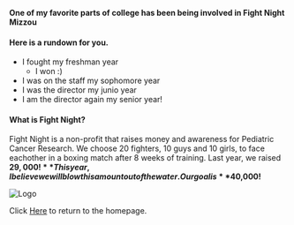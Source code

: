 **One of my favorite parts of college has been being involved in Fight Night Mizzou**

#### Here is a rundown for you.

- I fought my freshman year
    - I won :)
- I was on the staff my sophomore year
- I was the director my junio year
- I am the director again my senior year!

#### What is Fight Night? 

Fight Night is a non-profit that raises money and awareness for Pediatric Cancer Research. We choose 20 fighters, 10 guys and 10 girls,
to face eachother in a boxing match after 8 weeks of training. Last year, we raised **$29,000!** This year, I believe we will blow this amount
out of the water. Our goal is **$40,000!**




![Logo](https://i.imgur.com/7GuKB6V.png)

Click [Here](https://github.com/maddieredpath/MarkdownPages/blob/main/README.md) to return to the homepage. 
